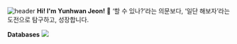 ![header](https://capsule-render.vercel.app/api?type=waving)
**Hi! I'm Yunhwan Jeon!**
🌱 ‘할 수 있나?’라는 의문보다, ‘일단 해보자’라는 도전으로 탐구하고, 성장합니다.

**Databases**
<img src="https://img.shields.io/badge/MariaDB-003545?style=flat&logo=MariaDB&logoColor=white"/>
